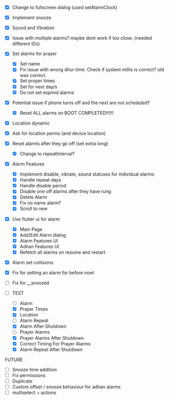 - [x] Change to fullscreen dialog (used setAlarmClock)
- [x] Implement snooze
- [x] Sound and Vbration
- [x] Issue with multiple alarms? maybe dont work if too close. (needed different IDs)
- [x] Set alarms for prayer
  - [x] Set name
  - [x] Fix issue with wrong dhur time. Check if system millis is correct? old was correct.
  - [x] Set proper times
  - [x] Set for next day/s
  - [x] Do not set expired alarms
- [x] Potential issue if phone turns off and the next are not scheduled?
  - [x] Reset ALL alarms on BOOT COMPLETED!!!!!!
- [x] Location dynamic
- [x] Ask for location perms (and device location)
- [x] Reset alarms after they go off (set extra long)
  - [x] Change to repeatInterval?
- [x] Alarm Features 
  - [x] Implement disable, vibrate, sound statuses for individual alarms
  - [x] Handle repeat days
  - [x] Handle disable period
  - [x] Disable one off alarms after they have rung
  - [x] Delete Alarm
  - [x] Fix no name alarm?
  - [x] Scroll to new
- [x] Use flutter ui for alarm
  - [x] Main Page
  - [x] Add/Edit Alarm dialog
  - [x] Alarm Features UI
  - [x] Adhan Features UI
  - [x] Refetch all alarms on resume and restart
- [x] Alarm set collisions
- [x] Fix for setting an alarm for before now!

- [ ] Fix for __snoozed
- [ ] TEST
  - [ ] Alarm
  - [x] Prayer Times
  - [x] Location 
  - [ ] Alarm Repeat
  - [x] Alarm After Shutdown
  - [ ] Prayer Alarms
  - [x] Prayer Alarms After Shutdown
  - [x] Correct Timing For Prayer Alarms
  - [x] Alarm Repeat After Shutdown

FUTURE
- [ ] Snooze time addition
- [ ] Fix permissions 
- [ ] Duplicate
- [ ] Custom offset / snooze behaviour for adhan alarms
- [ ] multiselect + actions